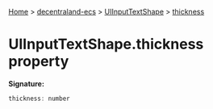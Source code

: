 [Home](./index) &gt; [decentraland-ecs](./decentraland-ecs.md) &gt; [UIInputTextShape](./decentraland-ecs.uiinputtextshape.md) &gt; [thickness](./decentraland-ecs.uiinputtextshape.thickness.md)

# UIInputTextShape.thickness property


**Signature:**
```javascript
thickness: number
```
